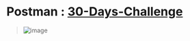# Postman : [30-Days-Challenge](https://www.postman.com/vickykumar999/workspace/github/request/21969867-c4ec287f-318d-48ac-a85d-89b788ed197b)

> ![image](https://user-images.githubusercontent.com/50515418/207531008-068f9d75-cb01-46e5-ab84-379da4f0a4e8.png)
